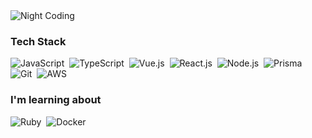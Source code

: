 <img alt="Night Coding" src="https://media4.giphy.com/media/8SxGru3XzElqg/giphy.gif" align="center"/>

### Tech Stack

![JavaScript](https://img.shields.io/badge/-JavaScript-ffffff?style=flat-square&logo=javascript&logoColor=black)&nbsp;
![TypeScript](https://img.shields.io/badge/-Typescript-ffffff?style=flat&logo=typescript&logoColor=black)&nbsp;
![Vue.js](https://img.shields.io/badge/-Vue.js-ffffff?style=flat&logo=vue.js&logoColor=black)&nbsp;
![React.js](https://img.shields.io/badge/-React.js-ffffff?style=flat&logo=react&logoColor=black)&nbsp;
![Node.js](https://img.shields.io/badge/-Node.js-ffffff?style=flat&logo=node.js&logoColor=black)&nbsp;
![Prisma](https://img.shields.io/badge/-Prisma-ffffff?style=flat&logo=prisma&logoColor=black)&nbsp;
![Git](https://img.shields.io/badge/-Git-ffffff?style=flat&logo=git&logoColor=black)&nbsp;
![AWS](https://img.shields.io/badge/-AWS-ffffff?style=flat&logo=amazon-aws&logoColor=black)&nbsp;

### I'm learning about
![Ruby](https://img.shields.io/badge/-Ruby-000000?style=flat&logo=ruby&logoColor=white)&nbsp;
![Docker](https://img.shields.io/badge/-Docker-000000?style=flat&logo=docker&logoColor=white)&nbsp;
